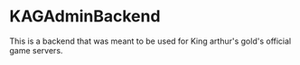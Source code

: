 # KAGAdminBackend
This is a backend that was meant to be used for King arthur's gold's official game servers. 

